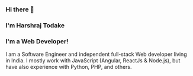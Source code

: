 ### Hi there 👋
### I'm Harshraj Todake
### I'm a Web Developer!
I am a Software Engineer and independent full-stack Web developer living in India. I mostly work with JavaScript (Angular, ReactJs & Node.js), but have also experience with Python, PHP, and others.
<!--
**harshtodake/harshtodake** is a ✨ _special_ ✨ repository because its `README.md` (this file) appears on your GitHub profile.

Here are some ideas to get you started:

- 🔭 I’m currently working on ...
- 🌱 I’m currently learning ...
- 👯 I’m looking to collaborate on ...
- 🤔 I’m looking for help with ...
- 💬 Ask me about ...
- 📫 How to reach me: ...
- 😄 Pronouns: ...
- ⚡ Fun fact: ...
-->
